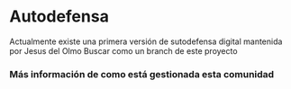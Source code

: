# Autodefensa

Actualmente existe una primera versión de sutodefensa digital mantenida por Jesus del Olmo
Buscar como un branch de este proyecto

### Más información de como está gestionada esta comunidad

